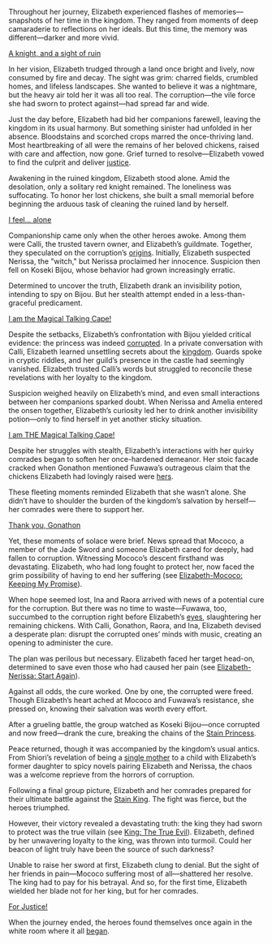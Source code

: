 Throughout her journey, Elizabeth experienced flashes of memories—snapshots of her time in the kingdom. They ranged from moments of deep camaraderie to reflections on her ideals. But this time, the memory was different—darker and more vivid.

[A knight, and a sight of ruin](#embed:https://www.youtube.com/live/_urPfTQnLes?si=rKBD2pyCzW9lFY-3&start=329)

In her vision, Elizabeth trudged through a land once bright and lively, now consumed by fire and decay. The sight was grim: charred fields, crumbled homes, and lifeless landscapes. She wanted to believe it was a nightmare, but the heavy air told her it was all too real. The corruption—the vile force she had sworn to protect against—had spread far and wide.

Just the day before, Elizabeth had bid her companions farewell, leaving the kingdom in its usual harmony. But something sinister had unfolded in her absence. Bloodstains and scorched crops marred the once-thriving land. Most heartbreaking of all were the remains of her beloved chickens, raised with care and affection, now gone. Grief turned to resolve—Elizabeth vowed to find the culprit and deliver [justice](https://www.youtube.com/live/_urPfTQnLes?feature=shared&t=990).

Awakening in the ruined kingdom, Elizabeth stood alone. Amid the desolation, only a solitary red knight remained. The loneliness was suffocating. To honor her lost chickens, she built a small memorial before beginning the arduous task of cleaning the ruined land by herself.

[I feel... alone](#embed:https://www.youtube.com/live/_urPfTQnLes?si=ecdhhjj71kzhplJw&start=1670)

Companionship came only when the other heroes awoke. Among them were Calli, the trusted tavern owner, and Elizabeth’s guildmate. Together, they speculated on the corruption’s [origins](https://www.youtube.com/live/_urPfTQnLes?feature=shared&t=5396). Initially, Elizabeth suspected Nerissa, the "witch," but Nerissa proclaimed her innocence. Suspicion then fell on Koseki Bijou, whose behavior had grown increasingly erratic.

Determined to uncover the truth, Elizabeth drank an invisibility potion, intending to spy on Bijou. But her stealth attempt ended in a less-than-graceful predicament.

[I am the Magical Talking Cape!](#embed:https://www.youtube.com/live/_urPfTQnLes?si=sgeX8b8c-lLqAn0n&start=7369)

Despite the setbacks, Elizabeth’s confrontation with Bijou yielded critical evidence: the princess was indeed [corrupted](https://www.youtube.com/live/_urPfTQnLes?feature=shared&t=7533). In a private conversation with Calli, Elizabeth learned unsettling secrets about the [kingdom](https://www.youtube.com/live/_urPfTQnLes?feature=shared&t=7755). Guards spoke in cryptic riddles, and her guild’s presence in the castle had seemingly vanished. Elizabeth trusted Calli’s words but struggled to reconcile these revelations with her loyalty to the kingdom.

Suspicion weighed heavily on Elizabeth’s mind, and even small interactions between her companions sparked doubt. When Nerissa and Amelia entered the onsen together, Elizabeth’s curiosity led her to drink another invisibility potion—only to find herself in yet another sticky situation.

[I am THE Magical Talking Cape!](#embed:https://www.youtube.com/live/_urPfTQnLes?si=d0gdqZP1KC_9-3ud&start=8425)

Despite her struggles with stealth, Elizabeth’s interactions with her quirky comrades began to soften her once-hardened demeanor. Her stoic facade cracked when Gonathon mentioned Fuwawa’s outrageous claim that the chickens Elizabeth had lovingly raised were [hers](https://www.youtube.com/live/_urPfTQnLes?feature=shared&t=9134).

These fleeting moments reminded Elizabeth that she wasn’t alone. She didn’t have to shoulder the burden of the kingdom’s salvation by herself—her comrades were there to support her.

[Thank you, Gonathon](#embed:https://www.youtube.com/live/_urPfTQnLes?feature=shared&t=10485)

Yet, these moments of solace were brief. News spread that Mococo, a member of the Jade Sword and someone Elizabeth cared for deeply, had fallen to corruption. Witnessing Mococo’s descent firsthand was devastating. Elizabeth, who had long fought to protect her, now faced the grim possibility of having to end her suffering (see [Elizabeth-Mococo: Keeping My Promise](#edge:mococo-liz)).

When hope seemed lost, Ina and Raora arrived with news of a potential cure for the corruption. But there was no time to waste—Fuwawa, too, succumbed to the corruption right before Elizabeth’s [eyes](https://www.youtube.com/live/_urPfTQnLes?feature=shared&t=11473), slaughtering her remaining chickens. With Calli, Gonathon, Raora, and Ina, Elizabeth devised a desperate plan: disrupt the corrupted ones’ minds with music, creating an opening to administer the cure.

The plan was perilous but necessary. Elizabeth faced her target head-on, determined to save even those who had caused her pain (see [Elizabeth-Nerissa: Start Again](#edge:liz-nerissa)).

Against all odds, the cure worked. One by one, the corrupted were freed. Though Elizabeth’s heart ached at Mococo and Fuwawa’s resistance, she pressed on, knowing their salvation was worth every effort.

After a grueling battle, the group watched as Koseki Bijou—once corrupted and now freed—drank the cure, breaking the chains of the [Stain Princess](https://www.youtube.com/live/_urPfTQnLes?feature=shared&t=13749).

Peace returned, though it was accompanied by the kingdom’s usual antics. From Shiori’s revelation of being a [single mother](https://www.youtube.com/live/_urPfTQnLes?feature=shared&t=15484) to a child with Elizabeth’s former daughter to spicy novels pairing Elizabeth and Nerissa, the chaos was a welcome reprieve from the horrors of corruption.

Following a final group picture, Elizabeth and her comrades prepared for their ultimate battle against the [Stain King](https://www.youtube.com/live/_urPfTQnLes?feature=shared&t=16809). The fight was fierce, but the heroes triumphed.

However, their victory revealed a devastating truth: the king they had sworn to protect was the true villain (see [King: The True Evil](#node:king-of-libestal)). Elizabeth, defined by her unwavering loyalty to the king, was thrown into turmoil. Could her beacon of light truly have been the source of such darkness?

Unable to raise her sword at first, Elizabeth clung to denial. But the sight of her friends in pain—Mococo suffering most of all—shattered her resolve. The king had to pay for his betrayal. And so, for the first time, Elizabeth wielded her blade not for her king, but for her comrades.

[For Justice!](#embed:https://www.youtube.com/live/_urPfTQnLes?si=xQsUGR_UZBcLZWQP&start=17881)

When the journey ended, the heroes found themselves once again in the white room where it all [began](https://www.youtube.com/live/_urPfTQnLes?feature=shared&t=18386).
